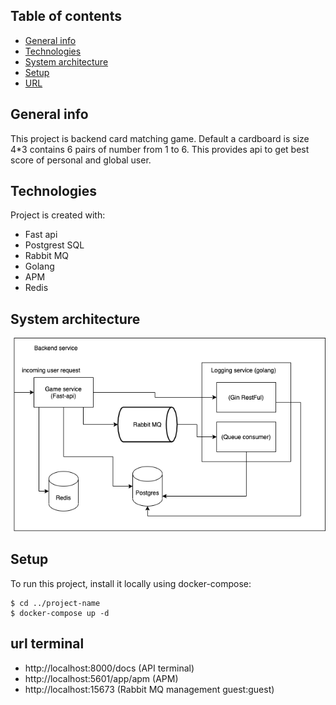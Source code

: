 ## Table of contents
* [General info](#general-info)
* [Technologies](#technologies)
* [System architecture](#system-architecture)
* [Setup](#setup)
* [URL](#url-terminal)



## General info
This project is backend card matching game. Default a cardboard is size 4*3
contains 6 pairs of number from 1 to 6. This provides api to get best score of personal and global user.
	
## Technologies
Project is created with:
* Fast api
* Postgrest SQL
* Rabbit MQ
* Golang
* APM
* Redis
	
## System architecture

![plot](./diagrams/architecture_overview.png)


## Setup
To run this project, install it locally using docker-compose:

```
$ cd ../project-name
$ docker-compose up -d
```

## url terminal
* http://localhost:8000/docs (API terminal)
* http://localhost:5601/app/apm (APM)
* http://localhost:15673 (Rabbit MQ management guest:guest)
